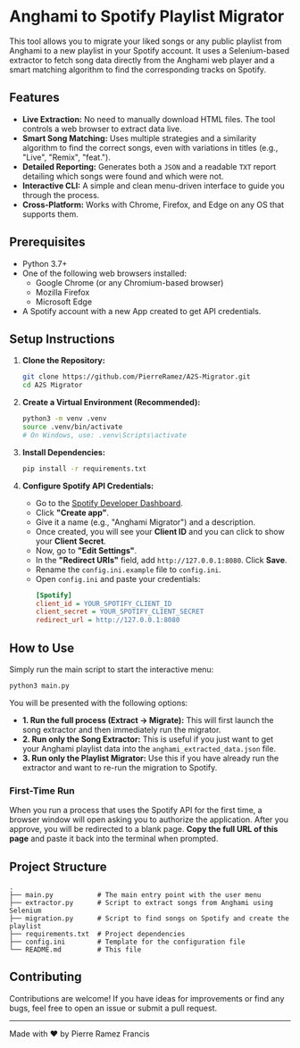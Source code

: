 # Anghami to Spotify Playlist Migrator

This tool allows you to migrate your liked songs or any public playlist from Anghami to a new playlist in your Spotify account. It uses a Selenium-based extractor to fetch song data directly from the Anghami web player and a smart matching algorithm to find the corresponding tracks on Spotify.


## Features

-   **Live Extraction:** No need to manually download HTML files. The tool controls a web browser to extract data live.
-   **Smart Song Matching:** Uses multiple strategies and a similarity algorithm to find the correct songs, even with variations in titles (e.g., "Live", "Remix", "feat.").
-   **Detailed Reporting:** Generates both a `JSON` and a readable `TXT` report detailing which songs were found and which were not.
-   **Interactive CLI:** A simple and clean menu-driven interface to guide you through the process.
-   **Cross-Platform:** Works with Chrome, Firefox, and Edge on any OS that supports them.

## Prerequisites

-   Python 3.7+
-   One of the following web browsers installed:
    -   Google Chrome (or any Chromium-based browser)
    -   Mozilla Firefox
    -   Microsoft Edge
-   A Spotify account with a new App created to get API credentials.

## Setup Instructions

1.  **Clone the Repository:**
    ```bash
    git clone https://github.com/PierreRamez/A2S-Migrator.git
    cd A2S Migrator
    ```

2.  **Create a Virtual Environment (Recommended):**
    ```bash
    python3 -m venv .venv
    source .venv/bin/activate
    # On Windows, use: .venv\Scripts\activate
    ```

3.  **Install Dependencies:**
    ```bash
    pip install -r requirements.txt
    ```

4.  **Configure Spotify API Credentials:**
    -   Go to the [Spotify Developer Dashboard](https://developer.spotify.com/dashboard/).
    -   Click **"Create app"**.
    -   Give it a name (e.g., "Anghami Migrator") and a description.
    -   Once created, you will see your **Client ID** and you can click to show your **Client Secret**.
    -   Now, go to **"Edit Settings"**.
    -   In the **"Redirect URIs"** field, add `http://127.0.0.1:8080`. Click **Save**.
    -   Rename the `config.ini.example` file to `config.ini`.
    -   Open `config.ini` and paste your credentials:
        ```ini
        [Spotify]
        client_id = YOUR_SPOTIFY_CLIENT_ID
        client_secret = YOUR_SPOTIFY_CLIENT_SECRET
        redirect_url = http://127.0.0.1:8080
        ```

## How to Use

Simply run the main script to start the interactive menu:

```bash
python3 main.py
```

You will be presented with the following options:

-   **1. Run the full process (Extract -> Migrate):** This will first launch the song extractor and then immediately run the migrator.
-   **2. Run only the Song Extractor:** This is useful if you just want to get your Anghami playlist data into the `anghami_extracted_data.json` file.
-   **3. Run only the Playlist Migrator:** Use this if you have already run the extractor and want to re-run the migration to Spotify.

### First-Time Run

When you run a process that uses the Spotify API for the first time, a browser window will open asking you to authorize the application. After you approve, you will be redirected to a blank page. **Copy the full URL of this page** and paste it back into the terminal when prompted.

## Project Structure

```
.
├── main.py           # The main entry point with the user menu
├── extractor.py      # Script to extract songs from Anghami using Selenium
├── migration.py      # Script to find songs on Spotify and create the playlist
├── requirements.txt  # Project dependencies
├── config.ini        # Template for the configuration file
└── README.md         # This file
```

## Contributing

Contributions are welcome! If you have ideas for improvements or find any bugs, feel free to open an issue or submit a pull request.

---

Made with ❤️ by Pierre Ramez Francis
